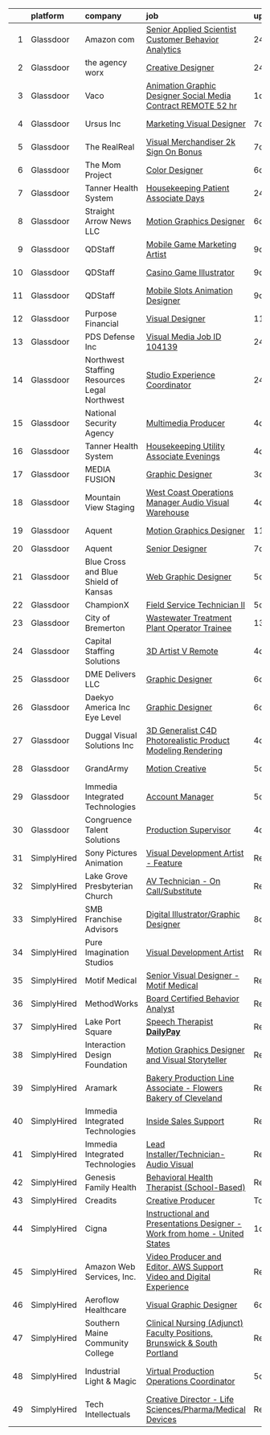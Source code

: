 

|    | platform    | company                                        | job                                                                                                                                                                                                                                                                                                                                                                                                                                                                                                                                                                                                                                                                                                                                                                                                                                                                                                                                                                                                                                                                                                                                                                                                                                                                                                                                                                                                                                                                                                                                                                                             | update_time   | location                    |
|---:|:------------|:-----------------------------------------------|:------------------------------------------------------------------------------------------------------------------------------------------------------------------------------------------------------------------------------------------------------------------------------------------------------------------------------------------------------------------------------------------------------------------------------------------------------------------------------------------------------------------------------------------------------------------------------------------------------------------------------------------------------------------------------------------------------------------------------------------------------------------------------------------------------------------------------------------------------------------------------------------------------------------------------------------------------------------------------------------------------------------------------------------------------------------------------------------------------------------------------------------------------------------------------------------------------------------------------------------------------------------------------------------------------------------------------------------------------------------------------------------------------------------------------------------------------------------------------------------------------------------------------------------------------------------------------------------------|:--------------|:----------------------------|
|  1 | Glassdoor   | Amazon com                                     | [Senior Applied Scientist  Customer Behavior Analytics](https://www.glassdoor.com/partner/jobListing.htm?pos=107&ao=1110586&s=58&guid=00000181f6593403971de2c7fa974b60&src=GD_JOB_AD&t=SR&vt=w&cs=1_98be2549&cb=1657695450537&jobListingId=1008000878902&cpc=59DEFF8D475298C3&jrtk=3-0-1g7r5id1egfoj801-1g7r5id20g2po800-d0d13789f749f80c--6NYlbfkN0CKJOvZ2V5IrJ1cL6f27LnM8XR4tisTi-a8V3t-dR9dwsgFRvlGUQc2Ve2CGI8d6VPAZCiG7Rlp-8zQO7BcPnJxfI0elATYmvEvoH069zTo1KOnnevA41GgmZXjclsK3o5jW-3ULshjaYbaKkhQSOHF_2_VYgpwkpjjC7AfevWZSxfzmtxaeqOTCTWaWqzA06W1hxQNTy_7eUbL5yIsIGUKJOz3EBvpWnGgh1PaTUENUAFo4bZ6yMvEklPZ6GJ1cB9wReI6ZJIaWcBbRdrgSGotlmAf2o7oSpwz-zp9TsR3WtkdktqS3P4JuouDbhwvVPxE-7lWcCNtLoEIipGy_jeuADu9Y3s4Svb7MbjweOLKxBv1KTx1zQj8lIJFaovGXLLkeBSJx1yf-PLp4HFCqVZys46fUKQCvw4Xsls1YTiJNsqk_AWvLtgN)                                                                                                                                                                                                                                                                                                                                                                                                                                                                                                                                                                                                                                                                                                                                                                                     | 24h           | Sunnyvale, CA               |
|  2 | Glassdoor   | the agency worx                                | [Creative Designer](https://www.glassdoor.com/partner/jobListing.htm?pos=126&ao=1110586&s=58&guid=00000181f6593403971de2c7fa974b60&src=GD_JOB_AD&t=SR&vt=w&ea=1&cs=1_52242aa6&cb=1657695450667&jobListingId=1007999979667&cpc=F41FEAB56D215062&jrtk=3-0-1g7r5id1egfoj801-1g7r5id20g2po800-63945e7974dcb0bf--6NYlbfkN0CNOKpjDIEH11s39GTuUki_mvxNbnX5BtDlH5CMrheAnKze_5JrwQ4joDkGUDohP_RybvKQguCwO2bzn207p_14mbiHcywFIa1HWF2UP0_3f5Zk975uTAq5uCVwflsu_JCSQSKbiQ7a0xIZd76aSwml-WNW-2GZAACyMpIWDnwBr8SUJBdJ9gJtZ6GRC9VA3ztO7J7_PUqS2W7TZJfO7hWtKQf8HuJZ3rIR2fz6w5mup245tVR7LSbDQmuaFDUTvrJPF5VS_QADSIJslZrnZG7svHlmQYAuCIwbDaDr9b-TclHGx7_dYkCjkchWapXNQ-yGidw84_zJ7TvHO-DnS7OgNCuI-9cWiy8FkyepExb2sx1yaLDeUsqF7244CqR3cVdBAWpfOSEJZg5riRxvKWVrPqO6XA0WWcjsNhB_z2uWQrGtfYB3sPJWK-FenQnJJJqiT4vo-AlvyMqBY4TLJZ-GnrHL_Dk-gzWramQ7mL0_n20UVpA36MkMfj4Nd3suQhg%3D)                                                                                                                                                                                                                                                                                                                                                                                                                                                                                                                                                                                                                                                                                                                                      | 24h           | Remote                      |
|  3 | Glassdoor   | Vaco                                           | [Animation Graphic Designer Social Media  Contract REMOTE  52 hr](https://www.glassdoor.com/partner/jobListing.htm?pos=124&ao=1110586&s=58&guid=00000181f6593403971de2c7fa974b60&src=GD_JOB_AD&t=SR&vt=w&ea=1&cs=1_8f124c10&cb=1657695450667&jobListingId=1007997934772&cpc=F41FEAB56D215062&jrtk=3-0-1g7r5id1egfoj801-1g7r5id20g2po800-17941af025d0b7a3--6NYlbfkN0D_sybMACCpf9B-677oK5j6rPldVB6BlrVvFjO_o-GJZbzuF-qh4PxErFUqfUsv_6vH6YLMjT2MVesCQx-5Xi5C7HnO9qXpkUYDEudNPY37KBqiEkPcr7VTEQ5-HH81iXrOJbu-LRu1-5O3fc_8PP0OSyQ7WxFhJZCTET2G-NOyHNyzXZItv7a24SxL10L7WnP8KgCUXFVUajGoFQM1vWTyYbVjh5mGyEfennsbf2_Or8YThKFUsCPy5NZptYcfTS7M06IJQSGB8FLxsA7Z1Iqom8rFkjMrtxCMNfKvFEITFXJ_4rfsb5bFzpP1c_qxj46DQpI5W5MkxxhLi-lKECORW5eOmvrInc51mph3fTfiPqEbhiMvsJxU3FhNJE6qcPOCofU3IIexKJDDByz4TF8IMKULWNpJV7pMJpURxmXLT93Fdv8nb_nQ_9LFv7rDf0WSbhUIHFbkO9Dj_LaA9_D7Ji0twr0GxSRYKkI8reGiGFg-vN_2rNBJ-csOKu-p_yGRIFXX8VhLfbx3QotvdZRHqQgUz77khvXlT8bE1BaQ9A%3D%3D)                                                                                                                                                                                                                                                                                                                                                                                                                                                                                                                                                                                                                                          | 1d            | Atlanta, GA                 |
|  4 | Glassdoor   | Ursus  Inc                                     | [Marketing   Visual Designer](https://www.glassdoor.com/partner/jobListing.htm?pos=121&ao=1110586&s=58&guid=00000181f6593403971de2c7fa974b60&src=GD_JOB_AD&t=SR&vt=w&ea=1&cs=1_ed09c694&cb=1657695450666&jobListingId=1007985675315&cpc=A65DF3A704A48F9B&jrtk=3-0-1g7r5id1egfoj801-1g7r5id20g2po800-f29d6c416d7e7661--6NYlbfkN0CT8vBT9H5mqECx2dfLV_FONLPDKpIRssxVwtj05Tmm4rA5I0VNOPdM1oYsK66ov5qs26oXjfHfguzQooc3G5Pl-ghCmGPoj2PmFbu89wOeXUIWofUIEanFBQPQQprKV32zN9Eeuix_fCN_LoNFfc6-kzPEHPQ6WqAeZZW7SVPGAneNoR4LL4ICaWUunWEm0NMQwllCqzpb2jbXfq8vno7CjDfcNhde_W5Dghnziav4Z672-EZ4y4kQl5d4YY7G0P_MzTCz_V2KGeLpA4G0WV_bzB5BrxYEhPxUTp5P0zQewCglRmI_LKCzDMzOjtzCOpIqdA9-p-0ma8y3TAf7_YdMu5lJxHjtDXCYMiVz1RSbGiZWMstjjwbxWfy1zAk4dims6IVhr0D06MhjhrLT9IhTinadZiiO_N3arpfQEHL8NFS2TVJes2V3fL8ynt-ihfqthY3_mk_bzsTiaKqF1gOLLoUYVEdAfZGds_AOt-s4fes2Ckf-cjOL2TnuMqvs2fUld5bh13yRVU0xaRnUa8tDgvshVHFUIFugBZJYmfM4-BguDyyoYJWdJOerBMpwkoNNQrjU6Qygw_aMKmUkor5o9uFzvqXQMolghv1PA5miiLcoOtZLXiv5xQKhfcj4EBx9Sh7v_ZqPgq5sl4rsGdcqmT6fOosMNLHVlXRb-YGDYwShUx006QE5duHCafS7Qmr2gSgZJop2gjLIa6JZlev-NB7cne2VDrX4Ast0HwY0yNjRn9g0nPinYHf27tagdIVqhqTI8XInUUPNHZN1OpTDvyt5N9zsZ2D9i0OEmDCPVlf99Do2-VOPbLPdFcdC6nLeLMTpOWilSKzsntNr8v3p1EH-Ek_Xu_GgYzhTcrAcvhhLjuyjmxa1_Qp51O_NA4NmTtAr-XHLSlYrXoNUuCz3hHFSy8Ia_T2vDgzmdLhORMOP03RC9tRKDhJakV5-wFIRMDQFuiRRUcBKH2Qn5YrteCc0FGUcQyFC735_Uuf2U8qSRUnP77n5Y1tayTYSm2Q%3D)                                                                                                                                                                                            | 7d            | Los Angeles, CA             |
|  5 | Glassdoor   | The RealReal                                   | [Visual Merchandiser    2k Sign On Bonus ](https://www.glassdoor.com/partner/jobListing.htm?pos=109&ao=1110586&s=58&guid=00000181f6593403971de2c7fa974b60&src=GD_JOB_AD&t=SR&vt=w&ea=1&cs=1_3bbb6ff0&cb=1657695450644&jobListingId=1007984907560&cpc=56632219D727AB75&jrtk=3-0-1g7r5id1egfoj801-1g7r5id20g2po800-4ac500e89ea6db94--6NYlbfkN0DLP6g0lDoqZzhPnc0l2IIO15DLMc6nfdbu3pouBSAEyLHC7K7bTve3tmdCHI28Jr3r6tajo03J6yqho19PXihkvyxW_WvX2o39hPcAwlJLpEMKTHKwYywXFpecqH5MHFg3S5je55Y2FRNEe20sW7tsDhx5Uj9mZ1xBXde9NfBtNe_TEHRcGF__vGr3HpnC85a8mJPSC9YGaUP9cJMugu4y8bniJ-xYtEqmQyeISM6SrSukfcpGnaFxV8CSen2TAAhszObFtxV1C8GmBzz_ialIAaENA73rASmCSKTvXNRRNnWqXD9ByJVCw_3MwJ_VEbmifLSCPi67V5JobTBsSlysPc2GQy3_qIQ9Si0QwvfWVzZgBekIy51VuzrLYDl9oLhxQhCYx0Z3lGF_WUly7gOZmOwIpZ3Lf9cFNfd-eFHBIE93jF9u2lkZip8_T2dI09thWBfTH0MoHldGmhMo6vC6a4Fv7KWII_WUYuSrA4d34CHO58Tzq2okdCwd0vEou1Wqm_OMS9X_z-yMb56EFKMDp8gd5-MV70I%3D)                                                                                                                                                                                                                                                                                                                                                                                                                                                                                                                                                                                                                                                                               | 7d            | Palm Beach, FL              |
|  6 | Glassdoor   | The Mom Project                                | [Color Designer](https://www.glassdoor.com/partner/jobListing.htm?pos=122&ao=1110586&s=58&guid=00000181f6593403971de2c7fa974b60&src=GD_JOB_AD&t=SR&vt=w&cs=1_053362eb&cb=1657695450665&jobListingId=1007987865690&cpc=84DBBAA61F05C438&jrtk=3-0-1g7r5id1egfoj801-1g7r5id20g2po800-07397e5cd2022fee--6NYlbfkN0BDp_epf89aHDQhKpPegNJQ_ldQpEFZQsM9OcONMGxWx6pU56EKHF58QjVdAUvn2gVWpkrLpX7vbTravSGL2c1j3HqOly20Z_vqIIa_IEEx8ffRYVXdYQNYUe7LDKtnnKNKnfLrlmaA5J-xDoUvuhYcdlH2apL-ujxydPLamMc5ON44UO-jJZE2RoeQZ404T2trTO4f9fKBsQzTkvvYj0edmYx3scecHksS0Pua-8xOVtfdrCiQyMrjhyHmeujnhg7-6V7BXMhG720HA2AVppMCOR5BCHuWg0RVtXQt42HP1eabDToKPgAa-kTFH4p1KuCR7Vxp0KWFp1NCJXmAWYer7jrEkrB2RgNRrWPS9tw50ztk8G3ZsuDKc4hD22QAqAxjEow5eUT1RD0gvMRsrjHMhf276NaNeZwXIvxi31zh3-FOr28YLjaoJlJatB_Hty6FbEdOtknx5Ae6LVFC7Drr8y-8_NRx-dgiwf2gZsvBRiWoei5W38CS68G-dTdJEbtiCQ3zscuh6oAoYtCosQjSeTyj1kmcujhCsgCxjGm7MchcZUfISgo6GyABLl6oK_vHatViIewzQw%3D%3D)                                                                                                                                                                                                                                                                                                                                                                                                                                                                                                                                                                                                                                                                | 6d            | Beaverton, OR               |
|  7 | Glassdoor   | Tanner Health System                           | [Housekeeping   Patient Associate  Days ](https://www.glassdoor.com/partner/jobListing.htm?pos=112&ao=1110586&s=58&guid=00000181f6593403971de2c7fa974b60&src=GD_JOB_AD&t=SR&vt=w&ea=1&cs=1_b79187ee&cb=1657695450656&jobListingId=1008001085944&cpc=E521981D00147CE2&jrtk=3-0-1g7r5id1egfoj801-1g7r5id20g2po800-aefe5f097dfec037--6NYlbfkN0BKCdUMHj31MbvWqdYQ9ut3BVauqM650n6ogWAXNo6TcCcdhyP5BUcVrgcrgBoRQBH52KA-pllWoqgH4ga82ZKhyK9VU59cnC-ZBV2ty5TKwc9yjVcD8aWW838H-0La_2wMV0RWcKrTKeCugcInDrIofy5jM_kMxUq6Vgy6idcleRXDLpgjj_RXmUPKqfM1ITdiwggE0TN9Fnoh2eFEWxUFXhpq-23FAWt3k1RfUbAzen1Ak7vPl89R9hQd3b2-TclrWwjUsUATjKIjtaIvsDVtEaCY01VVcMITWUwuvo_gDQLXevXAWDdE09aEb8xbC6CzK4V_DZbAyAN7gUV_cEX32oq-vAaRxKej2ThhEaCeOJ2IMz4G0WuswJ9_MIsRJy5dLxhFGbR39ew-hELe7HvlK2xMswXAqgZbGIWSPE-OPghN5_UCKyJ6Jrgsi9X1Yw3O7RQLhboaurmsF5mJsVCWwcmvx2RfoxnRI3oDFE7OOm1gnZh0e2A1pzw_8YIkXWLTjvLLpRBMpkuDf-_Dhgk2gCPLHhdntzeLmhdVxXJPF9-QSQhjkLp-75YBmx1-pltVFjZeQZDKQd8HpvZdTp3GtDamZmL-eKQY-fSD1U-37_33kDslDCSHLdLbhoK9XqhBFQKC7DLSwg%3D%3D)                                                                                                                                                                                                                                                                                                                                                                                                                                                                                                                                                                  | 24h           | Villa Rica, GA              |
|  8 | Glassdoor   | Straight Arrow News  LLC                       | [Motion Graphics Designer](https://www.glassdoor.com/partner/jobListing.htm?pos=102&ao=1110586&s=58&guid=00000181f6593403971de2c7fa974b60&src=GD_JOB_AD&t=SR&vt=w&ea=1&cs=1_2a4a4221&cb=1657695450537&jobListingId=1007987650899&cpc=33AFB7EF5A21FBC5&jrtk=3-0-1g7r5id1egfoj801-1g7r5id20g2po800-0780d66dbbfcaaa7--6NYlbfkN0ACu_hgM4mYOpGjE6TXudS1eLEYdlotK5aSiNrSIRlNjsl06Sth5X-HOOLlwkXztptkoiuviZeOgNHpe5066Dl_gajgU5GQGa9Iku301YpcjA2S1YWv4lXWZ3Zkl5rQrSWge-vdu21f5eev5cF8n1fe-qat3fU0C9pw20ml-mJt6jEtPT4vnVEwDheONoIA7SY3FEvBQGh_ZA7dsbqdkyYm1ibJEzolV6MYDEcF_ls_LgAa_1ESvdDV7JP02b09BZ88RLvWKVoVO8-MeI0Q3GPiYnRw_RsTutnQgY0rLNPY_jhOXX0k8-0Vg0LadYKuBECcM1L-s3sqb_yFZRbMcSePj9UPHBAedFkklvyavSJb7AIDh6C-0Fom45ytYp8_3whRj-EfQTSujU2iPZWk1k-MKNSv873RnB_oqKlbLze8RrrnVQK6WHnRFEBaozugPd_WveG-l7tIZuuP7rOSHkTztxiFi-0OKfupC39_ptkrFDfdrhqVvWsTES5vyI14CrD8S87nZ8vgCw%3D%3D)                                                                                                                                                                                                                                                                                                                                                                                                                                                                                                                                                                                                                                                                                                                 | 6d            | Omaha, NE                   |
|  9 | Glassdoor   | QDStaff                                        | [Mobile Game Marketing Artist](https://www.glassdoor.com/partner/jobListing.htm?pos=119&ao=1110586&s=58&guid=00000181f6593403971de2c7fa974b60&src=GD_JOB_AD&t=SR&vt=w&ea=1&cs=1_3fd8d6b1&cb=1657695450665&jobListingId=1007979465001&cpc=26740BCDE5E48596&jrtk=3-0-1g7r5id1egfoj801-1g7r5id20g2po800-4842005ed0885448--6NYlbfkN0BK9GXDcakwdiqmeo8o-2GvkYnmPkq7xevAHdeF_847qkpPJo8-WyfGM3U4KnIRH2pUHOd_MJU8EY8vKEcsZEehTThosRybDyaOejM7dQEPw1goVzyzg14G5YMQ4QTjLkmaeHpp6b-cQVOKTTl3WmnUYxmC9LrYlIUIl9uO0RNYGuzo-bba-q19EsJCG6EfT0lZoGm9BgYdg6rMkNgMDSKK6YW40SFl_xKSyhir0rt3p-woWneOXmFfU5W0ZbGVOJhO4BZMI2zrVCyMYef5FoOVnhmIfSvjZmohnrXUEE0oUzO_4VvobJ6MLVOEIpVvOBxtqmo3MvMH81MxKOMy3Qoh6uj4yEUtV-4tZjB8VxAlKbnTccQ2SZav8GnIxo8qUo_FVpAlhbD_HLdKowoTJN5HwUSbIy1RbCg_nniijnZf69lI6OtfznkiCN_WYK8scD7agrNHDc5toje-k6IQhVokVCygVUltSAqt3FpjXycgcw%3D%3D)                                                                                                                                                                                                                                                                                                                                                                                                                                                                                                                                                                                                                                                                                                                                             | 9d            | Las Vegas, NV               |
| 10 | Glassdoor   | QDStaff                                        | [Casino Game Illustrator](https://www.glassdoor.com/partner/jobListing.htm?pos=111&ao=1110586&s=58&guid=00000181f6593403971de2c7fa974b60&src=GD_JOB_AD&t=SR&vt=w&ea=1&cs=1_fb2964f7&cb=1657695450656&jobListingId=1007979465017&cpc=FAE5E775D180B2FB&jrtk=3-0-1g7r5id1egfoj801-1g7r5id20g2po800-7b5571057083f71e--6NYlbfkN0BK9GXDcakwdiqmeo8o-2GvkYnmPkq7xevAHdeF_847qkpPJo8-WyfGxHsHPe4cA6EI7EtJnTtXxg2G6TxjzkWSjN-_eoC0CQqc2RAq2MV5g6TovBKQDk7CcqvV3amJm8rIfBPyOGl_nc6LyWzqcbr5tu7ooFcLrIX_cxWhA8bZqCmVqt4J3dHY5FOWWSULPdIpys4-AGAENE2g9kArw7liPPOkVQ6GjbIFc7VFNkcvquAiwmqY459b9xvidmuXy-kF2dlyRajA68-CboHHLBkcMk3Uq87VMHwwhc6qwJtxbq6yGWlPsyHWJ-1BLgZOSz9UWWE-uw8NZxWTIiscs9q4dqTjMZTXU4Y5Kg6H7jU6OzeU-AieX-Aa11fxudXrZseGw6oZ3kqN95xk8y6fMq2LHFfvVDIzfM75WtIKUEHTT8mrLSLcyea_uvO_WCaxEsCD1VqslDJNVeyT7eusyxXrCnWdFLUPPClu2GDvv1C40g%3D%3D)                                                                                                                                                                                                                                                                                                                                                                                                                                                                                                                                                                                                                                                                                                                                                  | 9d            | Escondido, CA               |
| 11 | Glassdoor   | QDStaff                                        | [Mobile Slots Animation Designer](https://www.glassdoor.com/partner/jobListing.htm?pos=103&ao=1110586&s=58&guid=00000181f6593403971de2c7fa974b60&src=GD_JOB_AD&t=SR&vt=w&ea=1&cs=1_57e926d9&cb=1657695450537&jobListingId=1007979465012&cpc=4AF433014564FFC7&jrtk=3-0-1g7r5id1egfoj801-1g7r5id20g2po800-d2c6756443188221--6NYlbfkN0BK9GXDcakwdiqmeo8o-2GvkYnmPkq7xevAHdeF_847qkpPJo8-WyfGIFf30VHuZcDiwJ06biaS6t-mwr3DRne1Kjizdt5T5yTkOdQ0U9V2m4QrB2rL7S6P74r3Rg13H8BY9iry_FS0ea7gDeICu5AaLiQeGmNdeIncAi8b-fyTuD4NgWONr2X7NemqXxF7_VMaiENbgDmYAfvp9YlAuD2oskx1Lcld5SVWD8mOaldX4dmkGthZkHDcKX5kayuQBsPF_xD4yB2dILIRN5XmwyDmiclRtDXydzdJ2o9D1HbAd0rQi4nMHKmzVXBSuDbOJpBa0Q8pLjhNFkMff0HEiFhXThOoitOf9573LJYjt8wDzb4ey1MrMTCChwRj93vsUp_cDb8Xq8OdsIVVYOCyK5ianIsT2oh_NyWmKcoWV4qkmxfZKRUPc1bfu7IOKbiqDtsUjqcJ-KVmOsoM3AFsmbuiPjfvMy4gJtsAqqCqxmPVFHMeZ1xczvtK)                                                                                                                                                                                                                                                                                                                                                                                                                                                                                                                                                                                                                                                                                                                                      | 9d            | Las Vegas, NV               |
| 12 | Glassdoor   | Purpose Financial                              | [Visual Designer](https://www.glassdoor.com/partner/jobListing.htm?pos=106&ao=1110586&s=58&guid=00000181f6593403971de2c7fa974b60&src=GD_JOB_AD&t=SR&vt=w&cs=1_5dedd437&cb=1657695450537&jobListingId=1007978027094&cpc=6A22310A23505C64&jrtk=3-0-1g7r5id1egfoj801-1g7r5id20g2po800-80917c0488b41800--6NYlbfkN0DSwrzLV_d009t00Noqv8485ZIMmCq0NIXHKosxbhm15qabQEHgk6wsEnSVhrfcMPsKMPGMIevUlnY_YVVkZY9FUccseSlSVDXL4W-A7-uFe9bd5Vx4AJOhCnMKnJU27lrK8f8kyRHv1LwB8qTdOaC7TuE_-g91iCtv7Fef8vlBoSW1Tinbxi9bu0wQYMcrX_r3ayDH03hPKEtr2QOhp_B5RU6LYY0-tUX1g1nKO74ODqKZrq775oBBI-lrRhvW70BqKyDkgukvdjCemX6BTOa_zsQiQ3LtaAWC8crmz6PiVhv3PPn_jJcOTOXGuClshhGuthzII4k-TSEzxPv8poSy5WjIOEYvpJKzJLUvnuIYpV_GvlRRJQ7A3qVZVNJVhwBR6aYti_MUrTNJoNn2LiCz5hKy75ZuhWfg-1U8CdrqUFSlGkMhNyyuKXJe57tmDsnE7WjAJs2ZXCoL6r1G-iq-vAIhvx7kG0d71P061Znj9FBoa0-0HgkBw7exbZE21-UaSpUgnmbKED-m4xtWZ9c9vb3kPJ-pr-fYYoKVAcZsgUEDc9XsienyqLq1Z2AfPdPkqAgmiggS3XJYzU5YEZE0scBof6CaylzrLsHURF8QCFBU3DyCUq7DPfcybUrwBTVDcScRWg0VwqVvmAeac1h2NJKtMCN87BGR4-MMALDgxkzM-FWbbTWz)                                                                                                                                                                                                                                                                                                                                                                                                                                                                                                                                                           | 11d           | Spartanburg, SC             |
| 13 | Glassdoor   | PDS Defense  Inc                               | [Visual Media   Job ID 104139](https://www.glassdoor.com/partner/jobListing.htm?pos=127&ao=1110586&s=58&guid=00000181f6593403971de2c7fa974b60&src=GD_JOB_AD&t=SR&vt=w&ea=1&cs=1_8ab9f9a4&cb=1657695450668&jobListingId=1008000664580&cpc=9DC6E4D8324653EE&jrtk=3-0-1g7r5id1egfoj801-1g7r5id20g2po800-c48d48f2cf6d497c--6NYlbfkN0BLQ6hkz6GMEPsiDV6dZwFY4wMBUE_AioakCFmtqBrqGrxCtQ4UOaWb1H3TF5yZ3th9fN0ioFnT937hnbYyIeOC50zV8duBtfaBQzCRKsZfXbsPCAfVKGg5XYKfM0dp5vfmsIb0gd1mWRA0jMAR-fGO2ZCWc16JsBgNHDwsCfstMS78FmoNc5dwXG2KRbG5Z8mYnKICF_X31L4XO6A2VLmJzJhLXMXh76IdaBBVTtTdzV3U531ITpysbCK0EDV7j0B4JV5U8vVaF9UvTPS-DZYtwvvclMOh3eOaXxcYlOBmxS_LexkJpTl4p_68ROopqUbP-nHYy7aYgd34Dhr7bX7Whk4VpOwJyKqgbcBWktGcq4zV8f71BMJ0xLDMY0TuYQnLGY-rw0JH446XtFXZ_obYEAijOIkQsPz9h6XFUeJo2aSi65Sf_fyTer_XgkIdz5sZZgs1DbPeYAZF_BIt43fV-GRYazww_vRkQmUWW9ywp38DJ-SsGuvAdWQTTOa2EC-ok-X-s4D5TA%3D%3D)                                                                                                                                                                                                                                                                                                                                                                                                                                                                                                                                                                                                                                                                                                             | 24h           | Owego, NY                   |
| 14 | Glassdoor   | Northwest Staffing Resources   Legal Northwest | [Studio Experience Coordinator](https://www.glassdoor.com/partner/jobListing.htm?pos=130&ao=1110586&s=58&guid=00000181f6593403971de2c7fa974b60&src=GD_JOB_AD&t=SR&vt=w&ea=1&cs=1_3c622ec0&cb=1657695450668&jobListingId=1008000418616&cpc=149B3D5996025BBA&jrtk=3-0-1g7r5id1egfoj801-1g7r5id20g2po800-a475eb3261c24008--6NYlbfkN0AtO0dbvlmM8TujVauACX9YBjKlhfBbescjy5H4vXfbTO6w9Pf9QDj4va3SV_3Lg3i2fvtuHJIa0sJkK8keLK_JoRTKL5oCdm9AT_A_tPJuGpzD3o65ViL6ZKm9ZJ1rQOfP9v7-ndMMYUlr_LjLaKizJ3jUNlKi8mRDIz_AvpLBeFjBxFFcoOVK5njM7ccsE-xBAZTNjtdMlQG8rsTKcm7J8dOX1LvA6b1XaCXS4ylspnwmEirAeL34pfShwC42bupSu5ATb0GxdX5bdP3uToC1K_cVtUMDI1EkBdYaeSzhuA9VFcwXOfG_7mHhrlyId4nIetifCMWBS4m1o3TElojBwwm4fBUhCsy6XfPHrneI6oQCpZ2ESLzAA6vWsCNfuZhyha2vVWXmgvEIzjuGF7vRGYJkyvdlwfBMyiotasqTmYAYMPXqQZcKZ_D5loPdJfhmuflenff33S4TiXhAADidx08Lj_5orLuEJ9NgVbv9TfKQo437VOs9nTo2WKgTFwX_Z-_LCsbHDA%3D%3D)                                                                                                                                                                                                                                                                                                                                                                                                                                                                                                                                                                                                                                                                                                            | 24h           | Portland, OR                |
| 15 | Glassdoor   | National Security Agency                       | [Multimedia Producer](https://www.glassdoor.com/partner/jobListing.htm?pos=108&ao=1110586&s=58&guid=00000181f6593403971de2c7fa974b60&src=GD_JOB_AD&t=SR&vt=w&cs=1_9d72ae1c&cb=1657695450537&jobListingId=1007993375710&cpc=42BEC95245890617&jrtk=3-0-1g7r5id1egfoj801-1g7r5id20g2po800-220c831acd0bd84b--6NYlbfkN0AC5S5KfpcrE62cRuYLg6qW_HWiPjKHP06qk-AGfbwYtGlr3wcSMURH9oqKq1q2FCeFdF-hDASgdfb-tVnNfNiv33OhXMBcetZrCWqK5PvNEGBbxq02kyraPivYhiIaFSxNcGgWJ-bzkon-S78Jn4FQOuToT1FsynWmW2qfQQnLBUMjffVN1DcFgWuT5UgrpvQYMsnK6VJT-Hej-T_SOabYK2E5uVxcwPks3eSx6J0_DGYZSfeH5nj5AkPBsb2VcPhGxU0Tl-67RLtHTUz5kRe8jhQBdGZMczVpO1XFSndyd-FCLF8Kgw2iJHfymTGC3x91PTz-gVcxGOQ_vFesvIsHlociVrj6Tm5vTAjQRKFM1zn14kEwgtTF0FZ-odiR1xgf8Mx1y9PMkBo0eUN6jakRuACYONiK5GPzdeI9Jcj64Odcgdi_BjzufIZpFvaNyh5sB2JIg8eFmxHIuRrZnV9mcoD8rOzj6EM%3D)                                                                                                                                                                                                                                                                                                                                                                                                                                                                                                                                                                                                                                                                                                                                                                         | 4d            | Fort Gordon, GA             |
| 16 | Glassdoor   | Tanner Health System                           | [Housekeeping   Utility Associate  Evenings ](https://www.glassdoor.com/partner/jobListing.htm?pos=116&ao=1110586&s=58&guid=00000181f6593403971de2c7fa974b60&src=GD_JOB_AD&t=SR&vt=w&ea=1&cs=1_1c7e143f&cb=1657695450673&jobListingId=1007992931782&cpc=AF1E4A3695F490BE&jrtk=3-0-1g7r5id1egfoj801-1g7r5id20g2po800-69e4ec00306b46a4--6NYlbfkN0BKCdUMHj31MbvWqdYQ9ut3BVauqM650n6ogWAXNo6TcCcdhyP5BUcVrgcrgBoRQBG8_IWzTTr8Sec6BoWScND_0uNrqV8oOqaqvq4i-lFZHfPZ03XxZbALaSs4EpjTJejpSh2q3AG2IyFy77PueWfksEFSren4s2aTHMssXpLxpeSSVf1nY05mol3LDD-v9LvVAJc8umz9g6u4WVljZZr5sPQdv06tERe-lQh8c9bNgm--Er_9Hf82rCLJEJ0RXnv6bd_fmUBX474aYcZxsf-30BVpvgQQvBqZA1I3Zs25c-38Nic5q8c3MQt8AY4rliAOanZdrl9AkKa_5Vw2VZmi5TcD4_hTBh80zzmz2nzu3MP2JyixNaC1zbNVzDdxa5I2pSZWkwCyY7HKpNvR1b1Rgqj5aedxuPZlset5-RUP1A7GtRuJR2VoqIjfqilweLIXddOv693fY-0lEMZRophqpNnIloEPWO1yS00OF59bf2jonI5itHFHyIZ7JZXmXdmCtSSGB7-cDiQzOoAVkrMplCkox1UcT_7V_OLMp7Rlt6kU8XQK_0Q1vZ2EYWU_GyjpfpflvvO62WRGh8QK-2uwoEcr6jUO6eqScc4FWK7oCokbBJbFFPlCJEE_O9CQ0i6rOfsbnptNlg%3D%3D)                                                                                                                                                                                                                                                                                                                                                                                                                                                                                                                                                              | 4d            | Carrollton, GA              |
| 17 | Glassdoor   | MEDIA FUSION                                   | [Graphic Designer](https://www.glassdoor.com/partner/jobListing.htm?pos=117&ao=1110586&s=58&guid=00000181f6593403971de2c7fa974b60&src=GD_JOB_AD&t=SR&vt=w&ea=1&cs=1_dfbf1271&cb=1657695450656&jobListingId=1007994353568&cpc=5E31031E1AFF45A7&jrtk=3-0-1g7r5id1egfoj801-1g7r5id20g2po800-fba3bbef71d44af2--6NYlbfkN0DdNONLqhA8z6QrX6vw37qu8cGScUjPKwqVQr3YAsb4-7w0lSnzFnKYexTcXv_xVxPu6QnqyFgEnY9cAyE30aIF8A5GuQqT9QwagYRssj4RC7I7pmF15npzGtaP83pATVXn5a7hxPdHgd2c0UU8jRrj59bZoGhnQvJL40a1kv5RPc54n2K-WaYDM3yqJkMsdN2p3KD5R-FAAUZzR12tfIttKOFKNOHFyap9YDeTOsSb4DTVjcjZuwZYNKAYFAyhc3_PIuVtzdkhNGIHGNaAxCAREtCO7M66EbJ2SOHdOPqI241jwCzlETStAFYs7qGBavN8u6UGmC3b0c4_V8R7HtPrnxfPX926R8zwuXN7McP0ana0uRrVUrg3ZAxU-k5Tn19oXU2X70QyFcnL0wr8KJ8D37JWjv0p7MPyAEqypv9bkJQfTHxneu6mi-jc6yrXb7OH_v4ntrvnihjGjbfjzJzYyx1rgVauYENiS-sGjWUaSlw43dGNnDyv)                                                                                                                                                                                                                                                                                                                                                                                                                                                                                                                                                                                                                                                                                                                                                     | 3d            | Huntsville, AL              |
| 18 | Glassdoor   | Mountain View Staging                          | [West Coast Operations Manager  Audio Visual Warehouse](https://www.glassdoor.com/partner/jobListing.htm?pos=110&ao=1110586&s=58&guid=00000181f6593403971de2c7fa974b60&src=GD_JOB_AD&t=SR&vt=w&ea=1&cs=1_8ca0bcdb&cb=1657695450673&jobListingId=1007993412157&cpc=AF8BC9077DDDE68D&jrtk=3-0-1g7r5id1egfoj801-1g7r5id20g2po800-08e4987511acc90c--6NYlbfkN0DYamCMjgt8SlHK807AvhNStLtWCY7w715JL0bXqF7ns-f-0w9yJyrQQjBZ_cRySgsRs68EMtGCxsDvZFl10lwd7XSuF4lfi0iROnldQNbg7d5T_e26K3dkmekKwxt8_9xwZljscbv1f1ZAiCbj8aR0E715mEKnd2r4AXGcnHOCUP6D4olzEgJjD2jeC6VSH4dYdeHLJoklXDiGunuZOl5--kD4jfExrl14XyHtSGBOCtSwVc9tkSPcBdGkcg2DWffBVkKTRe4OO6y28MOAL7-zgmzl6IWCSxoP7ZqRjk_e4X1ukfqmTeP2Ie3xeiuawyT8ck3fxTjp4UtCI0aSyhIC-MgfUnkRgSvvAhNWKvOnRbYRo7dgfaodXBHjsYIQkXSoBpuyozYvu4ivujSreYXjNb9nRZi1JtvqMmiFoBJmCviYpkZ0iO5gV_Q5H9wKdHKGnlmWdAhu13YiHAPJrjDzy0Z78iSBQj65MSUaO2coEJL1mFp54FgposeIos3-cNTsjn0sE5S9c9TLkdh5YQrPZ_q1OPbQJKO8hvcEhduZxA%3D%3D)                                                                                                                                                                                                                                                                                                                                                                                                                                                                                                                                                                                                                                                    | 4d            | South San Francisco, CA     |
| 19 | Glassdoor   | Aquent                                         | [Motion Graphics Designer](https://www.glassdoor.com/partner/jobListing.htm?pos=128&ao=1110586&s=58&guid=00000181f6593403971de2c7fa974b60&src=GD_JOB_AD&t=SR&vt=w&cs=1_d64c9c82&cb=1657695450667&jobListingId=1007977952078&cpc=3DB599BF2F4828F0&jrtk=3-0-1g7r5id1egfoj801-1g7r5id20g2po800-480ef03d611f4d95--6NYlbfkN0DMrcEu7yrtATojKJA7cEzGQ3FdRGWLh0CZQInL4ECGI9gD0Wolx9R2v-Aex0-GK054yfi8VD9sht4FP1V2JHJJw0j-GDg7Y3mPqQ6f99wPsCJl07TDALCLXuFWyNHNrhrfJ1NMKaHQzMEZpllgSWKAkat0i8taWUTm4RUwJExs-zFKRgAqz7u5SVGFU0cXc5vV60rkRJpsJf75kwOznjOqQPVkqw70Kj37vtwWLkgTll2ObxwwSQIIb258PKWzLJclmV0kfQl7R36Rbf1xZVyBO_JZ1gwxiKLcf-IrD1-w6UJcCgK52S2HQ9EqjzKrglzyVrzq9ISqdVfafQhjVeLC_4UqJSwjIpcg70gE4zdMJ2rCVeX-7tNtb2zkg3JVnJrdM89EcqqhnApFRQFU8f3hNchr5F4-uc5osAuJejfW9XJTS-KkX9BzliUNQttR4NQL1EjxO1qUgQ%3D%3D)                                                                                                                                                                                                                                                                                                                                                                                                                                                                                                                                                                                                                                                                                                                                                                                      | 11d           | Los Angeles, CA             |
| 20 | Glassdoor   | Aquent                                         | [Senior Designer](https://www.glassdoor.com/partner/jobListing.htm?pos=125&ao=1110586&s=58&guid=00000181f6593403971de2c7fa974b60&src=GD_JOB_AD&t=SR&vt=w&cs=1_ece9e12d&cb=1657695450666&jobListingId=1007985726472&cpc=47CFDC01B3F81FAC&jrtk=3-0-1g7r5id1egfoj801-1g7r5id20g2po800-5eae8d10c3578c10--6NYlbfkN0DMrcEu7yrtATojKJA7cEzGQ3FdRGWLh0CZQInL4ECGI9gD0Wolx9R2EDT7B77c2cRrcg9sth4dYrRwWPAyJ27XhEM21f7ynAe-vBJ_h2PWjhvp0Y9heGLq-RqeXb4JcID4GIbRAS2sE_NxBKoiXDsOxoIfYVSguOfmYXTS1JTaECqinMAazXBoQfaznD6wcB-brtMTB8a9jnupxQcyttpiuiE-S3i1EMK8JMl0oeH3PO7nIsM-Nx7vVeNpzrdtcRZZdwLzKwKyb-HTJ5f8HYmpP8PToVcCS21dOcR_cRHwpovymI5G0y9tnYDQSRH4rKCqcJwQhiAS2ao6GraXvz3552QjjsHqCEysmL07T547x1oz8ejdD5hsahv6G3yO8sTQXa2CjjMBPAj6zGFBXWczO5WYzpzzB0mTwNVpvzweQBivhdbD6T7EZgISOlUYp3QcU_RazE-34ntdPIp2nr7_)                                                                                                                                                                                                                                                                                                                                                                                                                                                                                                                                                                                                                                                                                                                                                                                           | 7d            | Remote                      |
| 21 | Glassdoor   | Blue Cross and Blue Shield of Kansas           | [Web   Graphic Designer](https://www.glassdoor.com/partner/jobListing.htm?pos=105&ao=1110586&s=58&guid=00000181f6593403971de2c7fa974b60&src=GD_JOB_AD&t=SR&vt=w&cs=1_cd327b9f&cb=1657695450537&jobListingId=1007990691312&cpc=5F655C736EBE388B&jrtk=3-0-1g7r5id1egfoj801-1g7r5id20g2po800-a646a3c5cc0d5ebb--6NYlbfkN0C0fM3cAMPIJxx2YJu0-54AUzYyvdboEQAVt4G_xOBTWEOaDebnHlkXFTc2Kq0ZccTKs_m4kr2IGIqRKB-1jaqsIt8-Q80KNCB6stC69y0_zLiFe1CnqDWQFScQ-vNNv8K_7ON31hz0iQWH5w9u6c6B-QGCtvlm6wmT8QXnqjnMIFFpiyZqo_dv2HszeENZV-6jp6iGZSBHSAVTJsw64snu9bXn0WCrezoUFBE1eU5MhNEjIOy7Tnnwp7ZMLwOvrYpciutYG6lCMo2zABT_UFmJ931sLCLXQWBY7ZgsNpez922dN0FfMR1GSbSLG4SOhnAL-bLXJRzG1lxYCOcp7CxCfr7voztn8XzaEC8j4GO_FqSCDKpkPF52rS_lHP-LB5555xCC2jDFBLaulAe0kzUj0Qkav9M370l8X2Hg3Sw3z0T_bCJH9aNIdUaSzoib6Eg3IYzNerbJxJHRYw6CqNBFp0WzbALic08wCg5KA5bARwsNPACSnq80y5eeYZUXgAPkChfEe__ZYRj2rIcknAyo2LUh-xqP-Rum2TVFBnZDahlrKmzuoLkLGkuS4QyZgN4wp37pfcijLyvzEpTroJpg)                                                                                                                                                                                                                                                                                                                                                                                                                                                                                                                                                                                                                                                    | 5d            | Topeka, KS                  |
| 22 | Glassdoor   | ChampionX                                      | [Field Service Technician II](https://www.glassdoor.com/partner/jobListing.htm?pos=118&ao=1110586&s=58&guid=00000181f6593403971de2c7fa974b60&src=GD_JOB_AD&t=SR&vt=w&cs=1_221c8999&cb=1657695450662&jobListingId=1007991159763&cpc=BC94DADD91C18169&jrtk=3-0-1g7r5id1egfoj801-1g7r5id20g2po800-75166bf690b398be--6NYlbfkN0DUpEo3no2hQ-kw48Wgth6or7nMQVrRpdXrxnGnkjmUuqyi3tq6UaVir8GLR994gGqbhvlyeKoGBYLbbP2HF42Hohce7rmimpTXVWTpH524UIcPGnFAffOojL0Oc_oO35CaOp2InW5A88ho-chIRAlj4_kBwLon0ajjiO3txrRiq2YQ5fVn7CJFs1oNEpn87zti2d_dvgFpcvR1COKvlOlLNchv66n6G9faWVfXKYw9CSGcx14GWmB6skT0u3hFYiDyEJnyYN179U2xJYqmD4qmRsUiaeI24treiOc0n9KflyBm0ZptW90iZad_KhUZVOhSaVPImCh-KA89eOB8XBwWASE9xHWn0uQ4x7K4emOka0tyhk6mvpqEI3lz2B3nqzn1-7a6yZjD4fwFKCV40c3Qhsjv6Vx-Q6HW6XvymwAclF95GwvnAKG_lip8zolcuaYqdVxonhAEt8AOsBcjZ4FXURTBNbTb527ISsL407O6uIDA3n5XYuRxY3H4rBPU4TrAwJpT7JiJwWEtyluijXzWR6jnKPFhsPjxSfTMc_imM3w_bYTWJkIjOtK10hclpUbGg3atuKAVM8FQijyvu4lRUDXK9VIDynPb8tFEaxj_G7Sqh04QPnZcmrYYGo-ZRnT0N6K32IwT61BP56DeXhug2pUWiwlh1sPlpjLEqoNEx20BYVaQWHCExalwYvM924RvOkzoKQ_da3eAX7_AWZSKqSDPLa87Fc71Yy5USrL1xjD7_-wf1AP3-lmegWeXxkN99_pWvFrkWaajjxjs9KMXwJhSnThmIs4kPBvFAu5LbNohRLpNVgd4WdLm5knFDwZlPMGmY_OZc6G9Ea2Z90SSDtAclCJrY5JcqLsr9uQdjUHmWXOlGghrRq-eT-x295x6ztMh2J25ZQTAuanRCg2gID7V_vH5um71lJ5qSFo66swZJo6d9deQ3i71V50A4BFwEDrpIb9PtrA2jUZm5OmN7HL-Kx4un8NPPgHivxjmpLVfvSyA43k8wh-zPZbdLtEzN31B3LKNoZFcBjR5AZpTBSx-usuYkPClUdJB3QckH7J5fQIBwMZm1Y3xvZb5McaS0dtBiBkDBpKvPew7yKjMdHbpiLH4zInf8Gk-PKtKw1VjALbNTOr3A9XT9jFdQGWRRkBQV2TqGRT5SCyXDau3q0mhb_JIsSdPL7IUu5uqFZw83MutYx_bAHHmed2Hl-M%3D) | 5d            | Odessa, TX                  |
| 23 | Glassdoor   | City of Bremerton                              | [Wastewater Treatment Plant Operator Trainee](https://www.glassdoor.com/partner/jobListing.htm?pos=120&ao=1110586&s=58&guid=00000181f6593403971de2c7fa974b60&src=GD_JOB_AD&t=SR&vt=w&cs=1_5fa02075&cb=1657695450664&jobListingId=1007971855552&cpc=82B3195DA92CAF92&jrtk=3-0-1g7r5id1egfoj801-1g7r5id20g2po800-b3cb825cab0bffec--6NYlbfkN0AC6SQMfAkHCondRquBNcE2ntt1snCy3fyoZRReqai0OTa7W-6c2esNsTUpuhV3Dwj4LMw7Rpin0Z0HNrcprYlNbrwYRXYt4skMqYB1N6es-kCUvQn_R2bwS8J_My83JKC6XKhNEWBPCZbLdKdLyn2IeZD360ncgNb8nm_BSDFW9hopVxl9Yq3KClbtOgACcWNBeWAvAKh4ksdJ-sLiYUZKnQrEO5MZzJEZMqOKzese9dTgHom_7o5dwp8LWzxaE11BDIftbix6tSKUU1kLwPR6jFrdnRrKJRAgGYOkrXplBe5227Q3uBeaXkB5Ggi5DlULB9cr12lYeo3tJFzHzgPbfF5G1IxMMeTzjT-e1c8pfHUrSJnLqxoK9MaPqWEFtQqBIf6NzgVvDT_HWNrGenSb1QIpIVA-PIOX4N5YKisvG1_7DjwnwEtoKiBYABajeBZhkEYsAszV5dR1ODuAyYmwoA4GosGNiVB6R9W5j-bSMKralVRO55wAxvDiJGQPsRQLHcI0dELrvj70l2h7kvTlCa-10oGq7sleIvHAJQ84Z1Gm1chvKbtsoGktk0PL0spLW5-tQgObtvSyeEn3JJc6ZTeKnijTVlz-1vxQ2lOeX568AIU2HArSKquAYBOEK4EkiKcW24zbFMCLysi4nGnOvkCfTouf_wPwzQRHthJNZIu0XJw5BoSwFHk5sm-8dDgjhy46Bks61sia77EU3CkqtmmXd3AR7QmWNhuRNM0SgqjUiDU-11sZBMxugxbz7qkyTXOWdzODK9wHf9Q-SQJhkEvG8wqmLdUmy8KMh6qdn-b1s33k5ZLcLiHZSs7Er4uyJ9RZn1cqqnAAP_hkWRS6Lv1p1vvs1jfNGIq0aj4ntke3skZySJnce-pZ8wFVN_63ijgahQME4UDjHYgWMRZ8LvTrAB6S_G_JLcp7G8SAMqC0BEHYa_T7x3GCWCyCmcRzg-3VcJNIlipPPTWRFcUIuYLVn8Qc-MSwgaVyMrTUwb7RYYuzUG7lRsqNopFyu1NTWfrD2fH2WL7TNx8VdaHvVep70ChJoCI_FbkXjFn445OEfSlmZWMkfBNlZfCciOPadmoRH7uTKgZY3ceZ619i)                                                                                               | 13d           | Bremerton, WA               |
| 24 | Glassdoor   | Capital Staffing Solutions                     | [3D Artist V   Remote](https://www.glassdoor.com/partner/jobListing.htm?pos=123&ao=1110586&s=58&guid=00000181f6593403971de2c7fa974b60&src=GD_JOB_AD&t=SR&vt=w&ea=1&cs=1_f8754c8b&cb=1657695450666&jobListingId=1007993875844&cpc=8795CF9063CD573D&jrtk=3-0-1g7r5id1egfoj801-1g7r5id20g2po800-89048776c2286fb4--6NYlbfkN0AHXq2vAVwR3IH7wgnTMdWCa3HguypIXx0DFudX-u0zu6XSU0N9gDGCMsnO9yvyAfOGo_lVdYwMxcxMYpPSHNwMjSqWiWUeFNwFIaExcu2S8pHxbmIdASSyQII9HXj1HR857PSaR1rhnGvf_HE5QjMJQOAzLU5GTeXRvlXtPGnUwcD-P6shAc1QNvuKiSc7kD0ttOwRD7OaeyBFdZzk7YNr5gyzoki_Zv_JX7WapKtFOu6IXbAqnyLSJjPWtQvgh_9stlPKlf6btWxkZFykhyd87-0uYkDZ6MjlnJrSUzsu-r1Jim1SFrT9t5Am2StVviBv09pdQhIyGF_8A__h38M3kDuV8Oc9Ap0tUZNK9ZLKK7einFmCMulFI7y4t9n173GgBTXAKwnosubfNselQUMiYJcsNhBMCP6WQkDsA9chjt-PiJqik8f17ADVbUs1KPwWShznAtGBU_qKzHkYfa7iuErsAlgdei5CAA0TrOcB0J9GBQxOidXKV9MDQmfly4c%3D)                                                                                                                                                                                                                                                                                                                                                                                                                                                                                                                                                                                                                                                                                                                                   | 4d            | Remote                      |
| 25 | Glassdoor   | DME Delivers  LLC                              | [Graphic Designer](https://www.glassdoor.com/partner/jobListing.htm?pos=114&ao=1110586&s=58&guid=00000181f6593403971de2c7fa974b60&src=GD_JOB_AD&t=SR&vt=w&ea=1&cs=1_f4fa550b&cb=1657695450674&jobListingId=1007987212589&cpc=56632219D727AB75&jrtk=3-0-1g7r5id1egfoj801-1g7r5id20g2po800-207f7458f79dd068--6NYlbfkN0AIlvfaU9vdJk9mVmfo-0YXdQdLJvrNoxVqMUS5JjktbxeFsU7lm37JZETPlxoTZ2rsYcKSgfrStLxpCoiPUIg927adi8eaPbvnBsByL6CyiHNWVnEf0UelBCwIfw_Ovk-ZJmJh_FzCVe4_w85euQaNbBqCn0LIWDJP5f1PM2r59y1Vfpw-XonymMSIH7S3dVt3DW_-5X7sp40LBN4mxZKl_GK5p_-4y8B03SuNaJ8E95aYjzFefygCtVJ7EgLu37RzVYWwd_LExtR6qC_v484wPydylJT1tQV7UzXP5-KzU9Huc2TEbinuhKAnmk5kqOCDeUcyDZQw_zCZBri5CkmI_aww9Sjw0odgnrxxIGg5APWGua6JaR85SQ63IZEi8F0e5jkWyNPs4XhN1ATZR8e7tNCXjWuAU8pNanpg9RV6woCJSqOVpY15oHF8EUDzGBNkpG-iru4Ws8Y4PDD1SxX6GG1TjYFoaFOePlQ3w0Cm8FOFSZvQizR8_tjRPm9O_Q4%3D)                                                                                                                                                                                                                                                                                                                                                                                                                                                                                                                                                                                                                                                                                                                                       | 6d            | Daytona Beach, FL           |
| 26 | Glassdoor   | Daekyo America  Inc  Eye Level                 | [Graphic Designer](https://www.glassdoor.com/partner/jobListing.htm?pos=115&ao=1110586&s=58&guid=00000181f6593403971de2c7fa974b60&src=GD_JOB_AD&t=SR&vt=w&ea=1&cs=1_c0c235f0&cb=1657695450660&jobListingId=1007987960215&cpc=6BF42D0955AE9A34&jrtk=3-0-1g7r5id1egfoj801-1g7r5id20g2po800-e37bc313a94dda53--6NYlbfkN0AYUfIZYEnw0ZWLQ15-hEi6qBVkEbDaUIDtRag2rCwzGDvR8TyGo8e86SMGlglOSlITJj-tZbMa6GE13zJVlyX4zEDQ_nRI4iKGCqKzOUSlrKlOrxDY0YSbpYpF_VvxfiGbAdNoTiwISejErdng4SUAtBekv96HYBSde29oA6I4_eeZq0v5hVHaPpi5KBAopSDYBPco_xIxGURUa4LqT92zeO9VaehjAnFPOc4QPC9f-vIJNyOILNtZDJSdO2sYy59D8hpdPXoElheQRd83xkO_4JHJ8lhyXEpy2v9McfOU991ucALwNhZjCZ7NXp4aBrQ0qpkcgsQ7ecok9zMD7YOII9h6cc44gBDBEJNvJNO5nlbNYkURnCpM38WEKn3xSaawDxfxPTBQO5U4vjF0B8LC06CZHbWZUlo5ZUhGPPGYy11wCLc1Txtk_dMRos_8pttdycfLdzyiVWj2KNzKBtcGGM-MPEG_BWiG0Y7zCAFe_mnsCQicmU8a)                                                                                                                                                                                                                                                                                                                                                                                                                                                                                                                                                                                                                                                                                                                                                     | 6d            | Ridgefield Park, Bergen, NJ |
| 27 | Glassdoor   | Duggal Visual Solutions  Inc                   | [3D Generalist  C4D   Photorealistic Product Modeling   Rendering ](https://www.glassdoor.com/partner/jobListing.htm?pos=104&ao=1110586&s=58&guid=00000181f6593403971de2c7fa974b60&src=GD_JOB_AD&t=SR&vt=w&ea=1&cs=1_0b420e58&cb=1657695450537&jobListingId=1007993253040&cpc=A65DF3A704A48F9B&jrtk=3-0-1g7r5id1egfoj801-1g7r5id20g2po800-f8c5c17823b204e5--6NYlbfkN0AhPjSs2vo7RLee1_xLIpHd_nFD1kHt2eelnwykkGzonkBtTeKLv8Il_cy6fct9mZu76NhqZI8ImsfvoZqh_yIftBXURjgxHID-nQlXGohxsm98MkbgtWzqRqLVNiefnlI6JCFoG2brzQq4dIhSuvOUmVP0Ej1M6SPY5H994CyiQw8KW5ptrDy9nkS6n9r-ReBzQkjtex2pymllsZO1rLRj0PslrWrwiSkxHt_E7FmxejaHh9MxqKF7miFhK46ZWP5YxYY8GJ8sgsc6ewInuhEG2YobnDCwpTfI3NrFZkVQHZeUrUViuK8xQY1IcJMe0IdT25C2jFB7U7EWGIE-CSNeGd2XGfCNYckxsjaxXeKBA2qMao3yvj4HRD29fIHBLQxa2ZsaW6YV2ogvFKnWYDv3eqWkdfJNd2HQ0Vsgr8b5-V9zbsickgY2cU3nl3vr_bLdf3wn1nbyKzBxuvaReLJzBjZn-1B5aYL3ja7qtrZWnvv68CwnlXaPb_hb0FdmJdYTk7b4OZja_ygshUKmcVhXwq5pihvGIcoUowEPpE1tIN3zR8nhdf6S)                                                                                                                                                                                                                                                                                                                                                                                                                                                                                                                                                                                                                                    | 4d            | Remote                      |
| 28 | Glassdoor   | GrandArmy                                      | [Motion Creative](https://www.glassdoor.com/partner/jobListing.htm?pos=113&ao=1110586&s=58&guid=00000181f6593403971de2c7fa974b60&src=GD_JOB_AD&t=SR&vt=w&ea=1&cs=1_baff400b&cb=1657695450674&jobListingId=1007990541915&cpc=32EE424DE2B657EB&jrtk=3-0-1g7r5id1egfoj801-1g7r5id20g2po800-cf02ed270f39f15c--6NYlbfkN0CB1tmP7rfbaHtYFmPjg1Xv8BJr6DUbyz0HQmM4H563Aj3_habBzVSGvs8gQwdOGFIaFLFknGnjlFNunB2Uhbl-lO6oI5xUMxWwgfLHpeW10y0KsKx2ebzMmM4iU-_qOYBDS4iXQNlEP6Cp3wDNNpw21eINrPMJ9X4tvuM0iRuQpvxB_zNwl6Fybm2EEI-tDZOX1lyusUwNxWJE8zsA93npVW9gyuuB4wUjD1RBOUUmb48frEmBYATtaa59fDuQnsxtUpjKf3a_hjG2qWi8LbXNSZwFrQ0Hrak2LQO27yZvyH0dpqAyazBIpqdGusAKVgRIcpsZoBVY4CWyVEBFSSQuY4M56vVfaFfltnmiAb9mF63OHaNsc1yb379tnX6c3ALLrNiAxwsuetG0Sy9r2Yde7CByrHdEGJ1UK6y5Yik4hiOzjLs0Vy7g6ldbg8JdVF33HOdmi_rVzRYy-4J57HtQRxjFG95DX5_kPU_FLDwljLeSFp8UrIFD)                                                                                                                                                                                                                                                                                                                                                                                                                                                                                                                                                                                                                                                                                                                                                      | 5d            | New York, NY                |
| 29 | Glassdoor   | Immedia Integrated Technologies                | [Account Manager](https://www.glassdoor.com/partner/jobListing.htm?pos=101&ao=1110586&s=58&guid=00000181f6593403971de2c7fa974b60&src=GD_JOB_AD&t=SR&vt=w&ea=1&cs=1_1fac9e39&cb=1657695450536&jobListingId=1007990575650&cpc=A156626C531925F6&jrtk=3-0-1g7r5id1egfoj801-1g7r5id20g2po800-1593dcb934f811e9--6NYlbfkN0C-K1-DKldsrh46cm2S5gEKUi2dm-Z9sy4Q0yY2jNuM7MMFAc51gy0NnhfXxnZzgWdwZmdqH9ufQF4ayzGOC3JbUixsTkrXYTlD6tw-xJDRETBNun0PgvtdMZiC3YWQ7pDDFgQ8Tsrh32nwPs5AWEZB48A-HJPqkslwfT9EKxrB2RpAZ1GI56eH-HsXvr5xw08fib07THZfZIHFuKbP066vV1WPodraxbpra6R1LMCHuVqTEBHGyKd3HrEnpWdOTOOfZgu-nehIBqeri7ArVrUC9NIpf2Ahtr6i1ogce00gYdsxMVyLLSB2kjHFIwvVGsgeyAM-YujRtCE1F7GMHC_JyL3o6U3GnGKtAhZgj8pJhxprgoZ69zm9GN6J2foMD0Vab84LO-YhQdFr8ldISrFF7rWyWrBY5LtsqD48Cs_zMh25zcnGr9nNl7FRcDoIvFgUeYf0uu_9i3hw5f83dOEnSrvAzt_638cyw2_0zq590Y2LH7wHdrXROYfjbCzQb2M%3D)                                                                                                                                                                                                                                                                                                                                                                                                                                                                                                                                                                                                                                                                                                                                        | 5d            | Scottsdale, AZ              |
| 30 | Glassdoor   | Congruence Talent Solutions                    | [Production Supervisor](https://www.glassdoor.com/partner/jobListing.htm?pos=129&ao=1110586&s=58&guid=00000181f6593403971de2c7fa974b60&src=GD_JOB_AD&t=SR&vt=w&ea=1&cs=1_78539ddf&cb=1657695450668&jobListingId=1007992792592&cpc=1160948BCBA38B5B&jrtk=3-0-1g7r5id1egfoj801-1g7r5id20g2po800-3a80c023d8057ab0--6NYlbfkN0CBmQTjNe6GUyCkB-ilHHok7FMjDvUKshtjDzOHe3gGmnFlW4eJC5G7FVRfVpZyonDehUhNrjAEaI-YZVFiMeuoLeJfEThG_Bir_3TA0tzZu2Ca2gSqzIUoHELa0Io3uLOAYOyRIkXYnCGtpfvDJ57jeP0H_babSwLBdA-djGGJMYaoHC8eUqXDHmygUMnsMn-yXttbw62tweoVYy-GUAN-ClauRSNrOX_UuFWGDM_EYAEDlMDbxEI9AkKqZQNmRECFez_Hxu09JclPt1CQPHLI-iF_S_lFLJ5QMbebZUugsK5jkyqt5fNNv2KwEZ-YQ19t2ftbO4M38VtG2ctf2pOjJIVZBcxaTv5DdmfVkH5t5-O3oO3fcHH-An6hz64ElvmTX_I8yaGVqz793QBoEnXwBBfvPUK7osfrkUx3D7frlzBgU_bCFmu516Z5rZadXV0kG0Nc46-2pYHpiuqk44b6teu9yWHsEKIdCYJvStKPuHON0EhMvumruqMw21WdaOWC1dzKAOBpyVRBWm0vVNzt)                                                                                                                                                                                                                                                                                                                                                                                                                                                                                                                                                                                                                                                                                                                | 4d            | Saint Louis, MO             |
| 31 | SimplyHired | Sony Pictures Animation                        | [Visual Development Artist - Feature](https://www.simplyhired.com/job/__l3QV_kINNExp5pBBoEZ4h0ypddIMq66mbnKSUA9j9fi8F8dGUsUA?q=visual+effects)                                                                                                                                                                                                                                                                                                                                                                                                                                                                                                                                                                                                                                                                                                                                                                                                                                                                                                                                                                                                                                                                                                                                                                                                                                                                                                                                                                                                                                                  | Recently      | Culver City, CA             |
| 32 | SimplyHired | Lake Grove Presbyterian Church                 | [AV Technician - On Call/Substitute](https://www.simplyhired.com/job/tb9Lp_96v5nuqnhe0ZYtbeKN6hRlb-jVRHz1dLdsFAKeVM_Axvfv9Q?q=visual+effects)                                                                                                                                                                                                                                                                                                                                                                                                                                                                                                                                                                                                                                                                                                                                                                                                                                                                                                                                                                                                                                                                                                                                                                                                                                                                                                                                                                                                                                                   | Recently      | Lake Oswego, OR             |
| 33 | SimplyHired | SMB Franchise Advisors                         | [Digital Illustrator/Graphic Designer](https://www.simplyhired.com/job/8losub6_ILil13F0GnS6wgsyADSZ3qbqZG9ugB3tD5jYP4yUi78zsA?q=visual+effects)                                                                                                                                                                                                                                                                                                                                                                                                                                                                                                                                                                                                                                                                                                                                                                                                                                                                                                                                                                                                                                                                                                                                                                                                                                                                                                                                                                                                                                                 | 8d            | Remote                      |
| 34 | SimplyHired | Pure Imagination Studios                       | [Visual Development Artist](https://www.simplyhired.com/job/u3Ce0qDkoB4jPujFyWA_pOjySvkBJ7SmBclJFkATwkjx3a0XU_1R2g?q=visual+effects)                                                                                                                                                                                                                                                                                                                                                                                                                                                                                                                                                                                                                                                                                                                                                                                                                                                                                                                                                                                                                                                                                                                                                                                                                                                                                                                                                                                                                                                            | Recently      | Van Nuys, CA                |
| 35 | SimplyHired | Motif Medical                                  | [Senior Visual Designer - Motif Medical](https://www.simplyhired.com/job/QMJpd5MhBC21cF6XIDf96mumd-EMsrWyS1R3kw6USfBxlHBmKR7okg?q=visual+effects)                                                                                                                                                                                                                                                                                                                                                                                                                                                                                                                                                                                                                                                                                                                                                                                                                                                                                                                                                                                                                                                                                                                                                                                                                                                                                                                                                                                                                                               | Recently      | Asheville, NC               |
| 36 | SimplyHired | MethodWorks                                    | [Board Certified Behavior Analyst](https://www.simplyhired.com/job/waBo_4fr9ocI3OA_ESqiA7ISWzJojZp5ZrK-JYrPE2Mc-utbYfKTEw?q=visual+effects)                                                                                                                                                                                                                                                                                                                                                                                                                                                                                                                                                                                                                                                                                                                                                                                                                                                                                                                                                                                                                                                                                                                                                                                                                                                                                                                                                                                                                                                     | Recently      | Anchorage, AK               |
| 37 | SimplyHired | Lake Port Square                               | [Speech Therapist **DailyPay**](https://www.simplyhired.com/job/UnbmGA5ask0d3rqUECA3Vus0b1qHb1rsdbo-W4HeVzi_DQ2TQoAJ7Q?q=visual+effects)                                                                                                                                                                                                                                                                                                                                                                                                                                                                                                                                                                                                                                                                                                                                                                                                                                                                                                                                                                                                                                                                                                                                                                                                                                                                                                                                                                                                                                                        | Recently      | Leesburg, FL                |
| 38 | SimplyHired | Interaction Design Foundation                  | [Motion Graphics Designer and Visual Storyteller](https://www.simplyhired.com/job/vBbJF7EY2Ei3zu4ES1BbcZXKYqRco6-gTk4b2bmABCDbPLItwxUqpQ?q=visual+effects)                                                                                                                                                                                                                                                                                                                                                                                                                                                                                                                                                                                                                                                                                                                                                                                                                                                                                                                                                                                                                                                                                                                                                                                                                                                                                                                                                                                                                                      | Recently      | Remote                      |
| 39 | SimplyHired | Aramark                                        | [Bakery Production Line Associate - Flowers Bakery of Cleveland](https://www.simplyhired.com/job/WR6gsdWGbQklRxS5dyuUrHo-XNo2nVGQ5AzXKnySxzB-AAkSDdm9cw?q=visual+effects)                                                                                                                                                                                                                                                                                                                                                                                                                                                                                                                                                                                                                                                                                                                                                                                                                                                                                                                                                                                                                                                                                                                                                                                                                                                                                                                                                                                                                       | Recently      | Cleveland, TN               |
| 40 | SimplyHired | Immedia Integrated Technologies                | [Inside Sales Support](https://www.simplyhired.com/job/5fj02t1TaLCWGsr-ze2vhHzkZhBgG3o10SP-SWIV1PhSGgaW1HCDMA?q=visual+effects)                                                                                                                                                                                                                                                                                                                                                                                                                                                                                                                                                                                                                                                                                                                                                                                                                                                                                                                                                                                                                                                                                                                                                                                                                                                                                                                                                                                                                                                                 | Recently      | Scottsdale, AZ              |
| 41 | SimplyHired | Immedia Integrated Technologies                | [Lead Installer/Technician-Audio Visual](https://www.simplyhired.com/job/IL_TH2SXPlz2tOw2DDE_I22xSpEewZlkJne33ZaAXd-CmCI5oTmI_A?q=visual+effects)                                                                                                                                                                                                                                                                                                                                                                                                                                                                                                                                                                                                                                                                                                                                                                                                                                                                                                                                                                                                                                                                                                                                                                                                                                                                                                                                                                                                                                               | Recently      | Scottsdale, AZ              |
| 42 | SimplyHired | Genesis Family Health                          | [Behavioral Health Therapist (School-Based)](https://www.simplyhired.com/job/hTgdZsyhTBCdpDrsuGZBwdR4CxKsKBA1zOczyDowxHzP1U6srMahlA?q=visual+effects)                                                                                                                                                                                                                                                                                                                                                                                                                                                                                                                                                                                                                                                                                                                                                                                                                                                                                                                                                                                                                                                                                                                                                                                                                                                                                                                                                                                                                                           | Recently      | Ulysses, KS                 |
| 43 | SimplyHired | Creadits                                       | [Creative Producer](https://www.simplyhired.com/job/5f9OIpEZNCk55vLKrU9a2FzX3NVlBI84pXkDNWsXx2cyGa5J49GqNQ?q=visual+effects)                                                                                                                                                                                                                                                                                                                                                                                                                                                                                                                                                                                                                                                                                                                                                                                                                                                                                                                                                                                                                                                                                                                                                                                                                                                                                                                                                                                                                                                                    | Today         | Remote                      |
| 44 | SimplyHired | Cigna                                          | [Instructional and Presentations Designer - Work from home - United States](https://www.simplyhired.com/job/OI7N_INnZpUEPpgIHMMb8et5tynTsrZEcd7Gd-_Yd6ngooMb5diZmw?q=visual+effects)                                                                                                                                                                                                                                                                                                                                                                                                                                                                                                                                                                                                                                                                                                                                                                                                                                                                                                                                                                                                                                                                                                                                                                                                                                                                                                                                                                                                            | 1d            | Hartford, CT                |
| 45 | SimplyHired | Amazon Web Services, Inc.                      | [Video Producer and Editor, AWS Support Video and Digital Experience](https://www.simplyhired.com/job/oJRMVtPR8LlFvNouJFFip2oTV8nd0n3BVGVS3DLjLOTE-prK8t1Fkw?q=visual+effects)                                                                                                                                                                                                                                                                                                                                                                                                                                                                                                                                                                                                                                                                                                                                                                                                                                                                                                                                                                                                                                                                                                                                                                                                                                                                                                                                                                                                                  | Recently      | Remote                      |
| 46 | SimplyHired | Aeroflow Healthcare                            | [Visual Graphic Designer](https://www.simplyhired.com/job/DNxsnDIH3BDIfFGj1HG-dpGhqPwnbi-y4urc66FnAEy_x7vv8c9UOQ?q=visual+effects)                                                                                                                                                                                                                                                                                                                                                                                                                                                                                                                                                                                                                                                                                                                                                                                                                                                                                                                                                                                                                                                                                                                                                                                                                                                                                                                                                                                                                                                              | 6d            | Asheville, NC               |
| 47 | SimplyHired | Southern Maine Community College               | [Clinical Nursing (Adjunct) Faculty Positions, Brunswick & South Portland](https://www.simplyhired.com/job/DQqkVLmXc7TDR-AeqBGJnZ79y-f1HmDhLg3jrb50QL6fh0rE3soaTg?q=visual+effects)                                                                                                                                                                                                                                                                                                                                                                                                                                                                                                                                                                                                                                                                                                                                                                                                                                                                                                                                                                                                                                                                                                                                                                                                                                                                                                                                                                                                             | Recently      | Maine                       |
| 48 | SimplyHired | Industrial Light & Magic                       | [Virtual Production Operations Coordinator](https://www.simplyhired.com/job/GoNrd8hJt9uFzdq4BsE8uE5broyUBG7lYHh-w9LEAGBerH_SJJ_H6w?q=visual+effects)                                                                                                                                                                                                                                                                                                                                                                                                                                                                                                                                                                                                                                                                                                                                                                                                                                                                                                                                                                                                                                                                                                                                                                                                                                                                                                                                                                                                                                            | 5d            | San Francisco, CA           |
| 49 | SimplyHired | Tech Intellectuals                             | [Creative Director - Life Sciences/Pharma/Medical Devices](https://www.simplyhired.com/job/kPO-RzuTypgSTTtVSgptT-Omz7JR5wWK0KCYi6D4A_HWfbPYMi6KrA?q=visual+effects)                                                                                                                                                                                                                                                                                                                                                                                                                                                                                                                                                                                                                                                                                                                                                                                                                                                                                                                                                                                                                                                                                                                                                                                                                                                                                                                                                                                                                             | Recently      | Remote                      |
